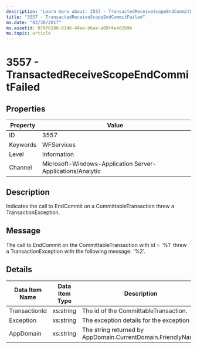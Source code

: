 ```yaml
---
description: "Learn more about: 3557 - TransactedReceiveScopeEndCommitFailed"
title: "3557 - TransactedReceiveScopeEndCommitFailed"
ms.date: "03/30/2017"
ms.assetid: 079f0188-8146-49ee-b6ae-a08f4e4d2b9b
ms.topic: article
---
```

# 3557 - TransactedReceiveScopeEndCommitFailed

## Properties

| Property | Value |
| - | - |
|ID|3557|  
|Keywords|WFServices|  
|Level|Information|  
|Channel|Microsoft-Windows-Application Server-Applications/Analytic|  
  
## Description  

 Indicates the call to EndCommit on a CommittableTransaction threw a TransactionException.  
  
## Message  

 The call to EndCommit on the CommittableTransaction with id = '%1' threw a TransactionException with the following message: '%2'.  
  
## Details  
  
|Data Item Name|Data Item Type|Description|  
|--------------------|--------------------|-----------------|  
|TransactionId|xs:string|The id of the CommittableTransaction.|  
|Exception|xs:string|The exception details for the exception|  
|AppDomain|xs:string|The string returned by AppDomain.CurrentDomain.FriendlyName.|
